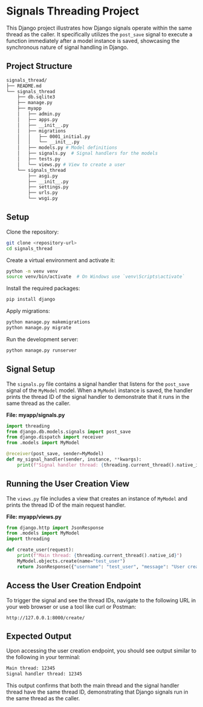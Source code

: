 # Signals Threading Project

This Django project illustrates how Django signals operate within the same thread as the caller. It specifically utilizes the `post_save` signal to execute a function immediately after a model instance is saved, showcasing the synchronous nature of signal handling in Django.

## Project Structure

```bash
signals_thread/
├── README.md
└── signals_thread
    ├── db.sqlite3
    ├── manage.py
    ├── myapp
    │   ├── admin.py
    │   ├── apps.py
    │   ├── __init__.py
    │   ├── migrations
    │   │   ├── 0001_initial.py
    │   │   └── __init__.py
    │   ├── models.py # Model definitions
    │   ├── signals.py  # Signal handlers for the models
    │   ├── tests.py
    │   └── views.py # View to create a user
    └── signals_thread
        ├── asgi.py
        ├── __init__.py
        ├── settings.py
        ├── urls.py
        └── wsgi.py
```

## Setup

Clone the repository:

```bash
git clone <repository-url>
cd signals_thread
```

Create a virtual environment and activate it:

```bash
python -m venv venv
source venv/bin/activate  # On Windows use `venv\Scripts\activate`
```

Install the required packages:

```bash
pip install django
```

Apply migrations:

```bash
python manage.py makemigrations
python manage.py migrate
```

Run the development server:

```bash
python manage.py runserver
```

## Signal Setup

The `signals.py` file contains a signal handler that listens for the `post_save` signal of the `MyModel` model. When a `MyModel` instance is saved, the handler prints the thread ID of the signal handler to demonstrate that it runs in the same thread as the caller.

**File: myapp/signals.py**

```python
import threading
from django.db.models.signals import post_save
from django.dispatch import receiver
from .models import MyModel

@receiver(post_save, sender=MyModel)
def my_signal_handler(sender, instance, **kwargs):
    print(f"Signal handler thread: {threading.current_thread().native_id}")
```

## Running the User Creation View

The `views.py` file includes a view that creates an instance of `MyModel` and prints the thread ID of the main request handler.

**File: myapp/views.py**

```python
from django.http import JsonResponse
from .models import MyModel
import threading

def create_user(request):
    print(f"Main thread: {threading.current_thread().native_id}")
    MyModel.objects.create(name="test_user")
    return JsonResponse({"username": "test_user", "message": "User created!"})
```

## Access the User Creation Endpoint

To trigger the signal and see the thread IDs, navigate to the following URL in your web browser or use a tool like curl or Postman:

```arduino
http://127.0.0.1:8000/create/
```

## Expected Output

Upon accessing the user creation endpoint, you should see output similar to the following in your terminal:

```bash
Main thread: 12345
Signal handler thread: 12345
```

This output confirms that both the main thread and the signal handler thread have the same thread ID, demonstrating that Django signals run in the same thread as the caller.